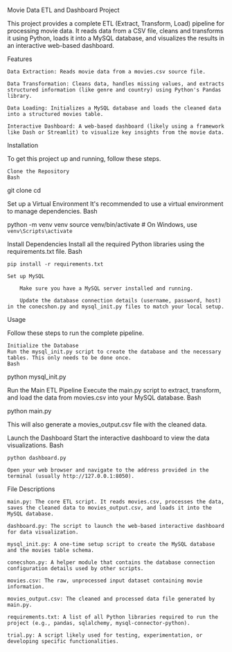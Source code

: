 Movie Data ETL and Dashboard Project

This project provides a complete ETL (Extract, Transform, Load) pipeline for processing movie data. It reads data from a CSV file, cleans and transforms it using Python, loads it into a MySQL database, and visualizes the results in an interactive web-based dashboard.

 Features

    Data Extraction: Reads movie data from a movies.csv source file.

    Data Transformation: Cleans data, handles missing values, and extracts structured information (like genre and country) using Python's Pandas library.

    Data Loading: Initializes a MySQL database and loads the cleaned data into a structured movies table.

    Interactive Dashboard: A web-based dashboard (likely using a framework like Dash or Streamlit) to visualize key insights from the movie data.

 Installation

To get this project up and running, follow these steps.

    Clone the Repository
    Bash

git clone <your-repository-url>
cd <repository-directory>

Set up a Virtual Environment
It's recommended to use a virtual environment to manage dependencies.
Bash

python -m venv venv
source venv/bin/activate  # On Windows, use `venv\Scripts\activate`

Install Dependencies
Install all the required Python libraries using the requirements.txt file.
Bash

    pip install -r requirements.txt

    Set up MySQL

        Make sure you have a MySQL server installed and running.

        Update the database connection details (username, password, host) in the conecshon.py and mysql_init.py files to match your local setup.

Usage

Follow these steps to run the complete pipeline.

    Initialize the Database
    Run the mysql_init.py script to create the database and the necessary tables. This only needs to be done once.
    Bash

python mysql_init.py

Run the Main ETL Pipeline
Execute the main.py script to extract, transform, and load the data from movies.csv into your MySQL database.
Bash

python main.py

This will also generate a movies_output.csv file with the cleaned data.

Launch the Dashboard
Start the interactive dashboard to view the data visualizations.
Bash

    python dashboard.py

    Open your web browser and navigate to the address provided in the terminal (usually http://127.0.0.1:8050).

 File Descriptions

    main.py: The core ETL script. It reads movies.csv, processes the data, saves the cleaned data to movies_output.csv, and loads it into the MySQL database.

    dashboard.py: The script to launch the web-based interactive dashboard for data visualization.

    mysql_init.py: A one-time setup script to create the MySQL database and the movies table schema.

    conecshon.py: A helper module that contains the database connection configuration details used by other scripts.

    movies.csv: The raw, unprocessed input dataset containing movie information.

    movies_output.csv: The cleaned and processed data file generated by main.py.

    requirements.txt: A list of all Python libraries required to run the project (e.g., pandas, sqlalchemy, mysql-connector-python).

    trial.py: A script likely used for testing, experimentation, or developing specific functionalities.